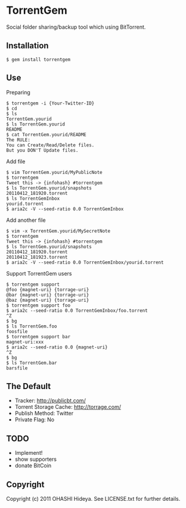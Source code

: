 TorrentGem
====

Social folder sharing/backup tool which using BitTorrent.

Installation
----

    $ gem install torrentgem

Use
----

Preparing

    $ torrentgem -i {Your-Twitter-ID}
    $ cd
    $ ls
    TorrentGem.yourid
    $ ls TorrentGem.yourid
    README
    $ cat TorrentGem.yourid/README
    The RULE:
    You can Create/Read/Delete files.
    But you DON'T Update files.

Add file

    $ vim TorrentGem.yourid/MyPublicNote
    $ torrentgem
    Tweet this -> {infohash} #torrentgem
    $ ls TorrentGem.yourid/snapshots
    20110412_181920.torrent
    $ ls TorrentGemInbox
    yourid.torrent
    $ aria2c -V --seed-ratio 0.0 TorrentGemInbox

Add another file

    $ vim -x TorrentGem.yourid/MySecretNote
    $ torrentgem
    Tweet this -> {infohash} #torrentgem
    $ ls TorrentGem.yourid/snapshots
    20110412_181920.torrent
    20110412_181923.torrent
    $ aria2c -V --seed-ratio 0.0 TorrentGemInbox/yourid.torrent

Support TorrentGem users

    $ torrentgem support
    @foo {magnet-uri} {torrage-uri}
    @bar {magnet-uri} {torrage-uri}
    @baz {magnet-uri} {torrage-uri}
    $ torrentgem support foo
    $ aria2c --seed-ratio 0.0 TorrentGemInbox/foo.torrent
    ^Z
    $ bg
    $ ls TorrentGem.foo
    foosfile
    $ torrentgem support bar
    magnet-uri:xxx
    $ aria2c --seed-ratio 0.0 {magnet-uri}
    ^Z
    $ bg
    $ ls TorrentGem.bar
    barsfile

The Default
----

* Tracker: http://publicbt.com/
* Torrent Storage Cache: http://torrage.com/
* Publish Method: Twitter
* Private Flag: No

TODO
----

* Implement!
* show supporters
* donate BitCoin

Copyright
----

Copyright (c) 2011 OHASHI Hideya. See LICENSE.txt for further details.
